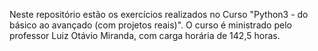 Neste repositório estão os exercícios realizados no Curso "Python3 - do básico ao avançado (com projetos reais)".
O curso é ministrado pelo professor Luiz Otávio Miranda, com carga horária de 142,5 horas.
